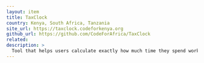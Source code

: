 ```yaml
---
layout: item
title: TaxClock
country: Kenya, South Africa, Tanzania
site_url: https://taxclock.codeforkenya.org
github_url: https://github.com/CodeForAfrica/TaxClock
related: 
description: >
  Tool that helps users calculate exactly how much time they spend working for the government.
---
```

